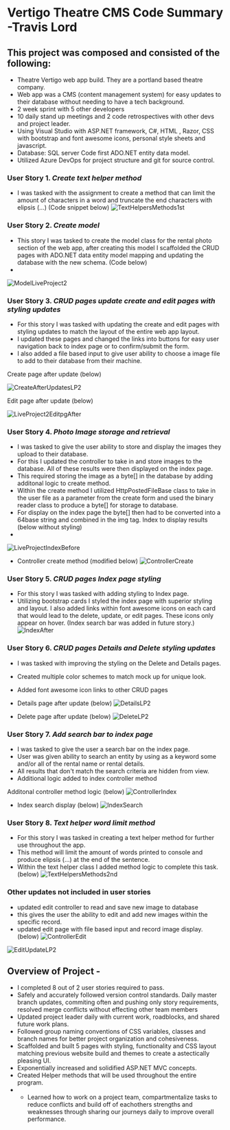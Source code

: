# Vertigo Theatre CMS Code Summary -Travis Lord

## This project was composed and consisted of the following:

- Theatre Vertigo web app build. They are a portland based theatre company.
- Web app was a CMS (content management system) for easy updates to their database without needing to have a tech background. 
- 2 week sprint with 5 other developers
- 10 daily stand up meetings and 2 code retrospectives with other devs and project leader.
- Using Visual Studio with ASP.NET framework, C#, HTML , Razor, CSS with bootstrap and font awesome icons, personal style sheets and javascript.
- Database: SQL server Code first ADO.NET entity data model.
- Utilized Azure DevOps for project structure and git for source control.

### User Story 1.  *Create text helper method*
- I was tasked with the assignment to create a method that can limit the amount of characters in a word and truncate the end characters with elipsis (...)  (Code snippet below)
![TextHelpersMethods1st](https://user-images.githubusercontent.com/92835555/169886887-2c73c2c6-8abd-41db-824d-4930dc5b3f46.png)

### User Story 2.  *Create model* 
- This story I was tasked to create the model class for the rental photo section of the web app, after creating this model I scaffolded the CRUD pages with ADO.NET data entity model mapping and updating the database with the new schema. (Code below)
- 
![ModelLiveProject2](https://user-images.githubusercontent.com/92835555/169889776-ccb315d2-5ebf-45b3-b4ac-8a2837c11905.PNG)

### User Story 3. *CRUD pages update create and edit pages with styling updates*

- For this story I was tasked with updating the create and edit pages with styling updates to match the layout of the entire web app layout.  
- I updated these pages and changed the links into buttons for easy user navigation back to index page or to confirm/submit the form. 
-  I also added a file based input to give user ability to choose a image file to add to their database from their machine. 

Create page after update (below)

![CreateAfterUpdatesLP2](https://user-images.githubusercontent.com/92835555/169926934-e8ef67ed-739c-4203-835b-f04d0f724bfc.PNG)

Edit page after update (below)

![LiveProject2EditpgAfter](https://user-images.githubusercontent.com/92835555/170103249-848adbfe-2015-4eaf-b566-d4bb43ec0fa2.PNG)

### User Story 4. *Photo Image storage and retrieval*

-  I was tasked to give the user ability to store and display the images they upload to their database.
-  For this I updated the controller to take in and store images to the database.  All of these results were then displayed on the index page.  
-  This required storing the image as a byte[] in the database by adding additonal logic to create method.  
-  Within the create method I utilized HttpPostedFileBase class to take in the user file as a parameter from the create form and used the binary reader class to produce a byte[] for storage to database.  
-  For display on the index page the byte[] then had to be converted into a 64base string and combined in the img tag.  Index to display results (below without styling)
-  
![LiveProjectIndexBefore](https://user-images.githubusercontent.com/92835555/169738524-19cdc478-6e8a-4f5c-a6d1-55efb7a4ace6.PNG)

- Controller create method (modified below)
![ControllerCreate](https://user-images.githubusercontent.com/92835555/169740541-c0b89b9c-cb83-4641-85c2-44c5ee4eb435.PNG)


### User Story 5. *CRUD pages Index page styling*
- For this story I was tasked with adding styling to Index page.
- Utilizing bootstrap cards I styled the index page with superior styling and layout.  I also added links within font awesome icons on each card that would lead to the delete, update, or edit pages.  These icons only appear on hover. (Index search bar was added in future story.)
![IndexAfter](https://user-images.githubusercontent.com/92835555/169740203-a1481ec7-3940-43bf-b1b1-d2ca82827860.PNG)

### User Story 6.  *CRUD pages Details and Delete styling updates*
- I was tasked with improving the styling on the Delete and Details pages.
- Created multiple color schemes to match mock up for unique look.
- Added font awesome icon links to other CRUD pages
- Details page after update (below)
![DetailsLP2](https://user-images.githubusercontent.com/92835555/169930881-0354a5d3-9122-48f7-8b8e-7fdb76a6d60f.PNG)

- Delete page after update (below)
![DeleteLP2](https://user-images.githubusercontent.com/92835555/169931542-80208e75-7005-496c-ac4d-b765171626bd.PNG)

### User Story 7. *Add search bar to index page*
- I was tasked to give the user a search bar on the index page.
- User was given ability to search an entity by using as a keyword some and/or all of the rental name or rental details.
- All results that don't match the search criteria are hidden from view.
- Additional logic added to index controller method

Additonal controller method logic (below)
![ControllerIndex](https://user-images.githubusercontent.com/92835555/169740532-33a27e75-2064-4d34-9275-0e8f219449d4.PNG)

- Index search display (below)
![IndexSearch](https://user-images.githubusercontent.com/92835555/169740210-3f8471ee-45ab-4528-ac97-d0e45e9d1500.PNG)

### User Story 8. *Text helper word limit method*
- For this story I was tasked in creating a text helper method for further use throughout the app.
-  This method will limit the amount of words printed to console and produce elipsis (...) at the end of the sentence.
- Within the text helper class I added method logic to complete this task. (below)
![TextHelpersMethods2nd](https://user-images.githubusercontent.com/92835555/169887092-5667f8d9-8b6b-46cf-8c32-a17a594b1a2a.png)

### Other updates not included in user stories
- updated edit controller to read and save new image to database
- this gives the user the ability to edit and add new images within the specific record.
- updated edit page with file based input and record image display. (below)
![ControllerEdit](https://user-images.githubusercontent.com/92835555/169740525-f368d553-6132-4bef-89c9-62e7c9f14e3a.PNG)

![EditUpdateLP2](https://user-images.githubusercontent.com/92835555/169928899-f9d4babf-33c7-496a-ba62-5f13c6a251b9.PNG)

## Overview of Project -
- I completed 8 out of 2 user stories required to pass.  
- Safely and accurately followed version control standards.  Daily master branch updates, commiting often and pushing only story requirements, resolved merge conflicts without effecting other team members
- Updated project leader daily with current work, roadblocks, and shared future work plans.
- Followed group naming conventions of CSS variables, classes and branch names for better project organization and cohesiveness.
- Scaffolded and built 5 pages with styling, functionality and CSS layout matching previous website build and themes to create a astectically pleasing UI. 
- Exponentially increased and solidified ASP.NET MVC concepts.
- Created Helper methods that will be used throughout the entire program.
- - Learned how to work on a project team, compartmentalize tasks to reduce conflicts and build off of eachothers strengths and weaknesses through sharing our journeys daily to improve overall performance. 
